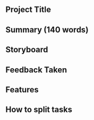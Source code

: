 ## Project Title

## Summary (140 words)

## Storyboard

## Feedback Taken

## Features

## How to split tasks
